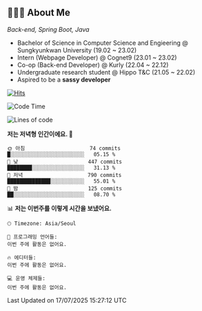 ## 👩🏻‍💻 About Me
_Back-end, Spring Boot, Java_

- Bachelor of Science in Computer Science and Engieering @ Sungkyunkwan University (19.02 ~ 23.02)
- Intern (Webpage Developer) @ Cognet9 (23.01 ~ 23.02)
- Co-op (Back-end Developer) @ Kurly (22.04 ~ 22.12)
- Undergraduate research student @ Hippo T&C (21.05 ~ 22.02)
- Aspired to be a **sassy developer**


[![Hits](https://hits.seeyoufarm.com/api/count/incr/badge.svg?url=https%3A%2F%2Fgithub.com%2Fparkjiye&count_bg=%23003366&title_bg=%23555555&icon=&icon_color=%23003366&title=hits&edge_flat=false)](https://hits.seeyoufarm.com)
<!--START_SECTION:waka-->
![Code Time](http://img.shields.io/badge/Code%20Time-566%20hrs%2040%20mins-blue)

![Lines of code](https://img.shields.io/badge/%EC%A0%80%EB%8A%94%20%EC%97%AC%ED%83%9C%EA%B9%8C%EC%A7%80%20-816.4%20thousand%20%EC%A4%84%EC%9D%98%20%EC%BD%94%EB%93%9C%EB%A5%BC%20%EC%9E%91%EC%84%B1%ED%96%88%EC%96%B4%EC%9A%94.-blue)

**저는 저녁형 인간이에요. 🦉** 

```text
🌞 아침                     74 commits          █░░░░░░░░░░░░░░░░░░░░░░░░   05.15 % 
🌆 낮　                     447 commits         ████████░░░░░░░░░░░░░░░░░   31.13 % 
🌃 저녁                     790 commits         ██████████████░░░░░░░░░░░   55.01 % 
🌙 밤　                     125 commits         ██░░░░░░░░░░░░░░░░░░░░░░░   08.70 % 
```


📊 **저는 이번주를 이렇게 시간을 보냈어요.** 

```text
🕑︎ Timezone: Asia/Seoul

💬 프로그래밍 언어들: 
이번 주에 활동은 없어요.

🔥 에디터들: 
이번 주에 활동은 없어요.

💻 운영 체제들: 
이번 주에 활동은 없어요.
```


 Last Updated on 17/07/2025 15:27:12 UTC
<!--END_SECTION:waka-->
